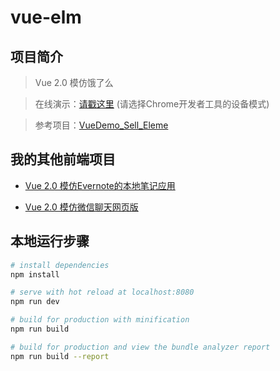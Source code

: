 # vue-elm

## 项目简介
> Vue 2.0 模仿饿了么

> 在线演示：[请戳这里](https://chenmf6.github.io/vue-elm/) (请选择Chrome开发者工具的设备模式)

> 参考项目：[VueDemo_Sell_Eleme](https://github.com/SimonZhangITer/VueDemo_Sell_Eleme)


## 我的其他前端项目
* [Vue 2.0 模仿Evernote的本地笔记应用](https://github.com/chenmf6/vue2-note)

* [Vue 2.0 模仿微信聊天网页版](https://github.com/chenmf6/vue2-chat)


## 本地运行步骤

``` bash
# install dependencies
npm install

# serve with hot reload at localhost:8080
npm run dev

# build for production with minification
npm run build

# build for production and view the bundle analyzer report
npm run build --report
```
